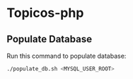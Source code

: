 # Topicos-php

## Populate Database
Run this command to populate database:
```bash
./populate_db.sh <MYSQL_USER_ROOT>
```
